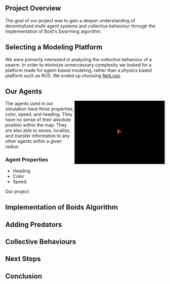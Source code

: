 ## Project Overview
The goal of our project was to gain a deeper understanding of decentralized multi-agent systems and collective behaviour through the implementation 
of Boid's Swarming algorithm. 

## Selecting a Modeling Platform
We were primarily interested in analyzing the collective behaviour of a swarm. In order to minimize unneccessary complexity we looked for a platform made for agent-based modeling, rather than a physics based platform such as ROS. We ended up choosing [NetLogo](https://ccl.northwestern.edu/netlogo/)

## Our Agents

<img align="right" img height = 200 src="https://github.com/SanderMiller/CompRobo2020Swarms/blob/main/Images/Agent.png">

The agents used in our simulation have three properties, color, speed, and heading. They have no sense of their absolute position within the map.
They are also able to sense, localize, and transfer information to any other agents within a given radius.


### Agent Properties 
- Heading
- Color 
- Speed 


Our project 


## Implementation of Boids Algorithm

## Adding Predators

## Collective Behaviours

## Next Steps

## Conclusion


